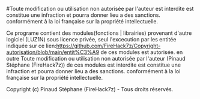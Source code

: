 
#Toute modification ou utilisation non autorisée par l'auteur est interdite est constitue une infraction et pourra donner lieu a des sanctions.
conformément à la loi française sur la propriété intellectuelle.

Ce programe contient des modules(fonctions | librairies) provenant d'autre logiciel (LUZ1N) sous licence privée,
seul l'excecution par les entitée indiquée sur ce lien:https://github.com/FireHack7z/Copyright-autorisation/blob/main/entit%C3%A9 de ces modules est autorisée.
en outre Toute modification ou utilisation non autorisée par l'auteur (Pinaud Stéphane (FireHack7z)) de ces modules est interdite est constitue une infraction et pourra donner lieu a des sanctions.
conformément à la loi française sur la propriété intellectuelle.

Copyright (c) Pinaud Stéphane (FireHack7z) - Tous droits réservés.
